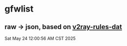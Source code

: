 # gfwlist
## raw -> json, based on [v2ray-rules-dat](https://github.com/Loyalsoldier/v2ray-rules-dat)
Sat May 24 12:00:56 AM CST 2025

